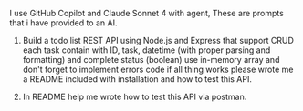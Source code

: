 I use GitHub Copilot and Claude Sonnet 4 with agent, 
These are prompts that i have provided to an AI.

1. Build a todo list REST API using Node.js and Express that support CRUD each task contain with ID, task, datetime (with proper parsing and formatting) and complete status (boolean) use in-memory array and don't forget to implement errors code if all thing works please  wrote me a README included with installation and how to test this API.

2. In README help me wrote how to test this API via postman.